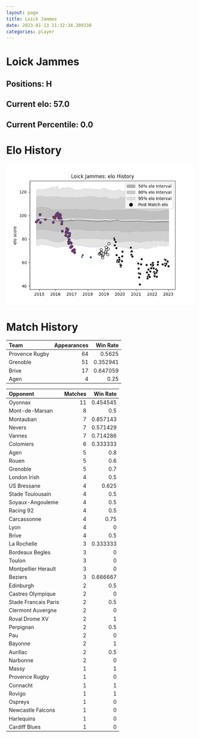 ```yaml
---  
layout: page  
title: Loick Jammes  
date: 2023-01-13 11:32:34.209338  
categories: player  
---
```

# Loick Jammes

## Positions: H

## Current elo: 57.0

## Current Percentile: 0.0

# Elo History


![elo history](history_LoickJammes.png)
# Match History


| Team           |   Appearances |   Win Rate |
|:---------------|--------------:|-----------:|
| Provence Rugby |            64 |   0.5625   |
| Grenoble       |            51 |   0.352941 |
| Brive          |            17 |   0.647059 |
| Agen           |             4 |   0.25     |

| Opponent             |   Matches |   Win Rate |
|:---------------------|----------:|-----------:|
| Oyonnax              |        11 |   0.454545 |
| Mont-de-Marsan       |         8 |   0.5      |
| Montauban            |         7 |   0.857143 |
| Nevers               |         7 |   0.571429 |
| Vannes               |         7 |   0.714286 |
| Colomiers            |         6 |   0.333333 |
| Agen                 |         5 |   0.8      |
| Rouen                |         5 |   0.6      |
| Grenoble             |         5 |   0.7      |
| London Irish         |         4 |   0.5      |
| US Bressane          |         4 |   0.625    |
| Stade Toulousain     |         4 |   0.5      |
| Soyaux-Angouleme     |         4 |   0.5      |
| Racing 92            |         4 |   0.5      |
| Carcassonne          |         4 |   0.75     |
| Lyon                 |         4 |   0        |
| Brive                |         4 |   0.5      |
| La Rochelle          |         3 |   0.333333 |
| Bordeaux Begles      |         3 |   0        |
| Toulon               |         3 |   0        |
| Montpellier Herault  |         3 |   0        |
| Beziers              |         3 |   0.666667 |
| Edinburgh            |         2 |   0.5      |
| Castres Olympique    |         2 |   0        |
| Stade Francais Paris |         2 |   0.5      |
| Clermont Auvergne    |         2 |   0        |
| Roval Drome XV       |         2 |   1        |
| Perpignan            |         2 |   0.5      |
| Pau                  |         2 |   0        |
| Bayonne              |         2 |   1        |
| Aurillac             |         2 |   0.5      |
| Narbonne             |         2 |   0        |
| Massy                |         1 |   1        |
| Provence Rugby       |         1 |   0        |
| Connacht             |         1 |   1        |
| Rovigo               |         1 |   1        |
| Ospreys              |         1 |   0        |
| Newcastle Falcons    |         1 |   0        |
| Harlequins           |         1 |   0        |
| Cardiff Blues        |         1 |   0        |